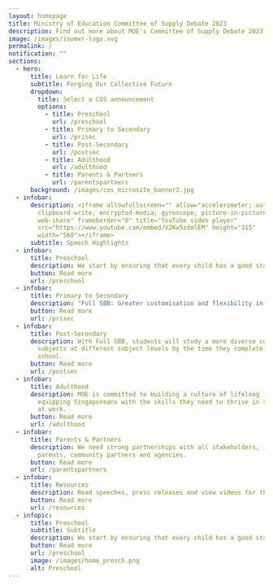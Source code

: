 ```yaml
---
layout: homepage
title: Ministry of Education Committee of Supply Debate 2023
description: Find out more about MOE's Committee of Supply Debate 2023 announcements here!
image: /images/isomer-logo.svg
permalink: /
notification: ""
sections:
  - hero:
      title: Learn for Life
      subtitle: Forging Our Collective Future
      dropdown:
        title: Select a COS announcement
        options:
          - title: Preschool
            url: /preschool
          - title: Primary to Secondary
            url: /prisec
          - title: Post-Secondary
            url: /postsec
          - title: Adulthood
            url: /adulthood
          - title: Parents & Partners
            url: /parentspartners
      background: /images/cos_microsite_banner2.jpg
  - infobar:
      description: <iframe allowfullscreen="" allow="accelerometer; autoplay;
        clipboard-write; encrypted-media; gyroscope; picture-in-picture;
        web-share" frameborder="0" title="YouTube video player"
        src="https://www.youtube.com/embed/VZKw5zdmlEM" height="315"
        width="560"></iframe>
      subtitle: Speech Highlights
  - infobar:
      title: Preschool
      description: We start by ensuring that every child has a good start in life.
      button: Read more
      url: /preschool
  - infobar:
      title: Primary to Secondary
      description: "Full SBB: Greater customisation and flexibility in learning."
      button: Read more
      url: /prisec
  - infobar:
      title: Post-Secondary
      description: With Full SBB, students will study a more diverse combination of
        subjects at different subject levels by the time they complete secondary
        school.
      button: Read more
      url: /postsec
  - infobar:
      title: Adulthood
      description: MOE is committed to building a culture of lifelong learning and
        equipping Singaporeans with the skills they need to thrive in school and
        at work.
      button: Read more
      url: /adulthood
  - infobar:
      title: Parents & Partners
      description: We need strong partnerships with all stakeholders, including
        parents, community partners and agencies.
      button: Read more
      url: /parentspartners
  - infobar:
      title: Resources
      description: Read speeches, press releases and view videos for this year's COS debate.
      button: Read more
      url: /resources
  - infopic:
      title: Preschool
      subtitle: Subtitle
      description: We start by ensuring that every child has a good start in life.
      button: Read more
      url: /preschool
      image: /images/home_presch.png
      alt: Preschool
---
```

